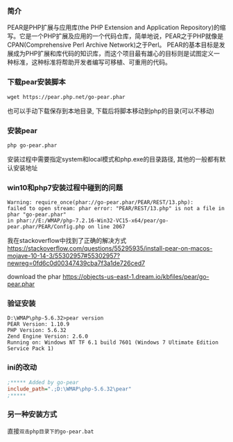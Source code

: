 ### 简介
PEAR是PHP扩展与应用库(the PHP Extension and Application Repository)的缩写。它是一个PHP扩展及应用的一个代码仓库，简单地说，PEAR之于PHP就像是CPAN(Comprehensive Perl Archive Network)之于Perl。
PEAR的基本目标是发展成为PHP扩展和库代码的知识库，而这个项目最有雄心的目标则是试图定义一种标准，这种标准将帮助开发者编写可移植、可重用的代码。

### 下载pear安装脚本
```
wget https://pear.php.net/go-pear.phar
```
也可以手动下载保存到本地目录, 下载后将脚本移动到php的目录(可以不移动)

### 安装pear
```
php go-pear.phar
```
安装过程中需要指定system和local模式和php.exe的目录路径, 其他的一般都有默认安装地址

### win10和php7安装过程中碰到的问题
```
Warning: require_once(phar://go-pear.phar/PEAR/REST/13.php):
failed to open stream: phar error: "PEAR/REST/13.php" is not a file in phar "go-pear.phar"
in phar://E:/WMAP/php-7.2.16-Win32-VC15-x64/pear/go-pear.phar/PEAR/Config.php on line 2067
```

我在stackoverflow中找到了正确的解决方式
https://stackoverflow.com/questions/55295935/install-pear-on-macos-mojave-10-14-3/55302957#55302957?newreg=0fd6c0d00347439cba7f3a1de726ced7

download the phar
https://objects-us-east-1.dream.io/kbfiles/pear/go-pear.phar


### 验证安装
```
D:\WMAP\php-5.6.32>pear version
PEAR Version: 1.10.9
PHP Version: 5.6.32
Zend Engine Version: 2.6.0
Running on: Windows NT TF 6.1 build 7601 (Windows 7 Ultimate Edition Service Pack 1)
```

### ini的改动
```ini
;***** Added by go-pear
include_path=".;D:\WMAP\php-5.6.32\pear"
;*****
```


### 另一种安装方式

直接`双击php目录下的go-pear.bat`

